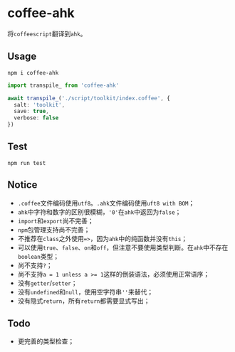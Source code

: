 # coffee-ahk

将`coffeescript`翻译到`ahk`。

## Usage

```shell
npm i coffee-ahk
```

```typescript
import transpile_ from 'coffee-ahk'

await transpile_('./script/toolkit/index.coffee', {
  salt: 'toolkit',
  save: true,
  verbose: false
})
```

## Test

```shell
npm run test
```

## Notice

- `.coffee`文件编码使用`utf8`。`.ahk`文件编码使用`uft8 with BOM`；
- `ahk`中字符和数字的区别很模糊，`'0'`在`ahk`中返回为`false`；
- `import`和`export`尚不完善；
- `npm`包管理支持尚不完善；
- 不推荐在`class`之外使用`=>`，因为`ahk`中的纯函数并没有`this`；
- 可以使用`true`、`false`、`on`和`off`，但注意不要使用类型判断。在`ahk`中不存在`boolean`类型；
- 尚不支持`?`；
- 尚不支持`a = 1 unless a >= 1`这样的倒装语法，必须使用正常语序；
- 没有`getter`/`setter`；
- 没有`undefined`和`null`，使用空字符串`''`来替代；
- 没有隐式`return`，所有`return`都需要显式写出；

## Todo

- 更完善的类型检查；